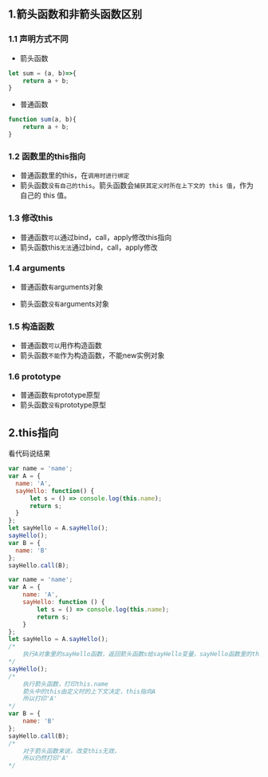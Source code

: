 ## 1.箭头函数和非箭头函数区别

### 1.1 声明方式不同

- 箭头函数

``` javascript
let sum = (a, b)=>{
    return a + b;
}
```

- 普通函数

``` javascript
function sum(a, b){
    return a + b;
}
```



### 1.2 函数里的this指向

- 普通函数里的this，在`调用时进行绑定`
- 箭头函数`没有自己的this`。箭头函数会`捕获其定义时所在上下文的 this 值`，作为自己的 this 值。



### 1.3 修改this

- 普通函数`可以`通过bind，call，apply修改this指向
- 箭头函数this`无法`通过bind，call，apply修改



### 1.4 arguments

- 普通函数`有`arguments对象

- 箭头函数`没有`arguments对象



### 1.5 构造函数

- 普通函数`可以`用作构造函数
- 箭头函数`不能`作为构造函数，不能new实例对象



### 1.6 prototype

- 普通函数`有`prototype原型
- 箭头函数`没有`prototype原型

## 2.this指向

看代码说结果

``` javascript
var name = 'name';
var A = {
  name: 'A',
  sayHello: function() {
      let s = () => console.log(this.name);
      return s;
  }
};
let sayHello = A.sayHello();
sayHello();
var B = {
  name: 'B'
};
sayHello.call(B);
```

``` javascript
var name = 'name';
var A = {
    name: 'A',
    sayHello: function () {
        let s = () => console.log(this.name);
        return s;
    }
};
let sayHello = A.sayHello();
/*
    执行A对象里的sayHello函数，返回箭头函数s给sayHello变量，sayHello函数里的this指向A
*/
sayHello();
/* 
    执行箭头函数，打印this.name
    箭头中的this由定义时的上下文决定，this指向A
    所以打印'A'
*/
var B = {
    name: 'B'
};
sayHello.call(B);
/*
    对于箭头函数来说，改变this无效，
    所以仍然打印'A'
*/
```

